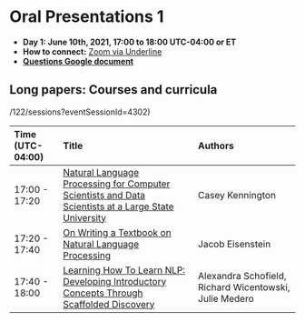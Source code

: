 # Oral Presentations 1

- **Day 1: June 10th, 2021, 17:00 to 18:00 UTC-04:00 or ET**
- **How to connect:** [Zoom via Underline](https://underline.io/events/122/sessions?eventSessionId=4302)
- [**Questions Google document**](https://docs.google.com/document/d/12R6mNvjhkTIVLCvBe_NWOU8RQ82z8ia8qBpd6pa1UGM/edit?usp=sharing)


## Long papers: Courses and curricula 

/122/sessions?eventSessionId=4302)

| Time (UTC-04:00) | Title              |     Authors                          |
| :---------------- | :---------------- | :------------------------------   | 
| 17:00 - 17:20 | [Natural Language Processing for Computer Scientists and Data Scientists at a Large State University](../papers/submission13.md) | Casey Kennington | 
| 17:20 - 17:40 | [On Writing a Textbook on Natural Language Processing](../papers/submission14.md) |  Jacob Eisenstein |
| 17:40 - 18:00 | [Learning How To Learn NLP: Developing Introductory Concepts Through Scaffolded Discovery](../papers/submission31.md)| Alexandra Schofield, Richard Wicentowski, Julie Medero |


